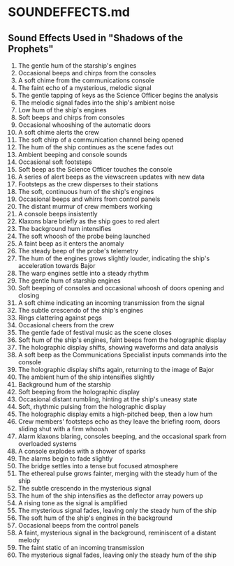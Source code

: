# SOUNDEFFECTS.md

## Sound Effects Used in "Shadows of the Prophets"

1. The gentle hum of the starship's engines
2. Occasional beeps and chirps from the consoles
3. A soft chime from the communications console
4. The faint echo of a mysterious, melodic signal
5. The gentle tapping of keys as the Science Officer begins the analysis
6. The melodic signal fades into the ship's ambient noise
7. Low hum of the ship's engines
8. Soft beeps and chirps from consoles
9. Occasional whooshing of the automatic doors
10. A soft chime alerts the crew
11. The soft chirp of a communication channel being opened
12. The hum of the ship continues as the scene fades out
13. Ambient beeping and console sounds
14. Occasional soft footsteps
15. Soft beep as the Science Officer touches the console
16. A series of alert beeps as the viewscreen updates with new data
17. Footsteps as the crew disperses to their stations
18. The soft, continuous hum of the ship's engines
19. Occasional beeps and whirrs from control panels
20. The distant murmur of crew members working
21. A console beeps insistently
22. Klaxons blare briefly as the ship goes to red alert
23. The background hum intensifies
24. The soft whoosh of the probe being launched
25. A faint beep as it enters the anomaly
26. The steady beep of the probe's telemetry
27. The hum of the engines grows slightly louder, indicating the ship's acceleration towards Bajor
28. The warp engines settle into a steady rhythm
29. The gentle hum of starship engines
30. Soft beeping of consoles and occasional whoosh of doors opening and closing
31. A soft chime indicating an incoming transmission from the signal
32. The subtle crescendo of the ship's engines
33. Rings clattering against pegs
34. Occasional cheers from the crew
35. The gentle fade of festival music as the scene closes
36. Soft hum of the ship's engines, faint beeps from the holographic display
37. The holographic display shifts, showing waveforms and data analysis
38. A soft beep as the Communications Specialist inputs commands into the console
39. The holographic display shifts again, returning to the image of Bajor
40. The ambient hum of the ship intensifies slightly
41. Background hum of the starship
42. Soft beeping from the holographic display
43. Occasional distant rumbling, hinting at the ship's uneasy state
44. Soft, rhythmic pulsing from the holographic display
45. The holographic display emits a high-pitched beep, then a low hum
46. Crew members' footsteps echo as they leave the briefing room, doors sliding shut with a firm whoosh
47. Alarm klaxons blaring, consoles beeping, and the occasional spark from overloaded systems
48. A console explodes with a shower of sparks
49. The alarms begin to fade slightly
50. The bridge settles into a tense but focused atmosphere
51. The ethereal pulse grows fainter, merging with the steady hum of the ship
52. The subtle crescendo in the mysterious signal
53. The hum of the ship intensifies as the deflector array powers up
54. A rising tone as the signal is amplified
55. The mysterious signal fades, leaving only the steady hum of the ship
56. The soft hum of the ship's engines in the background
57. Occasional beeps from the control panels
58. A faint, mysterious signal in the background, reminiscent of a distant melody
59. The faint static of an incoming transmission
60. The mysterious signal fades, leaving only the steady hum of the ship
